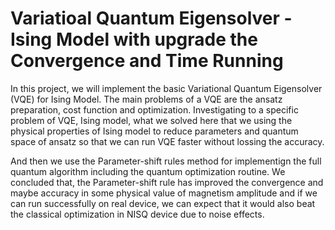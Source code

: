 # Variatioal Quantum Eigensolver - Ising Model with upgrade the Convergence and Time Running
In this project, we will implement the basic Variational Quantum Eigensolver (VQE) for Ising Model. The main problems of a VQE are the ansatz preparation, cost function and optimization. Investigating to a specific problem of VQE, Ising model, what we solved here that we using the physical properties of Ising model to reduce parameters and quantum space of ansatz so that we can run VQE faster without lossing the accuracy. 

And then we use the Parameter-shift rules method for implementign the full quantum algorithm including the quantum optimization routine. We concluded that, the Parameter-shift rule has improved the convergence and maybe accuracy in some physical value of magnetism amplitude and if we can run successfully on real device, we can expect that it would also beat the classical optimization in NISQ device due to noise effects.
